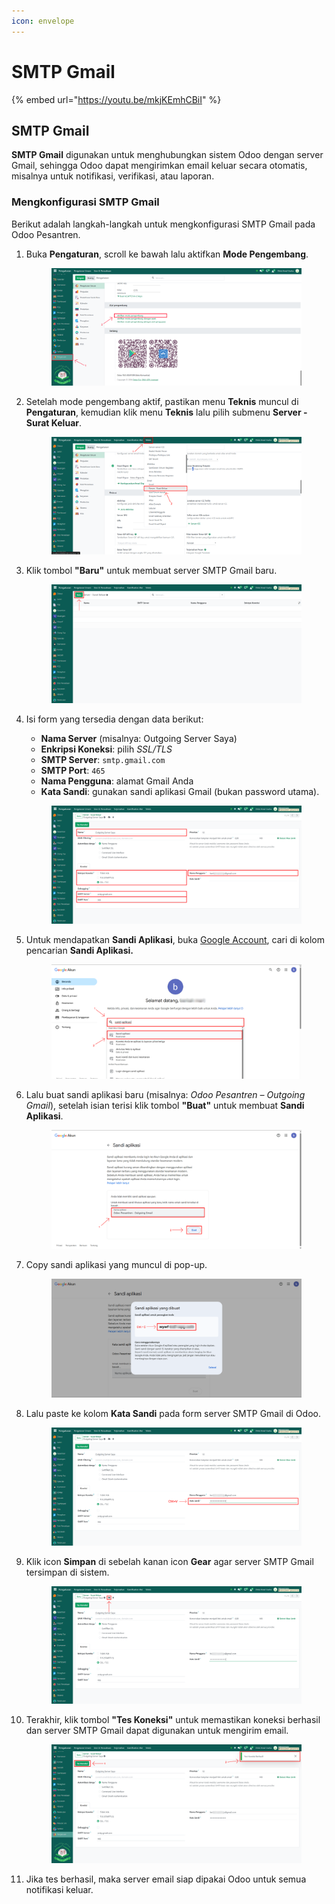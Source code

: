 ```yaml
---
icon: envelope
---
```


# SMTP Gmail

{% embed url="https://youtu.be/mkjKEmhCBiI" %}

## SMTP Gmail

**SMTP Gmail** digunakan untuk menghubungkan sistem Odoo dengan server Gmail, sehingga Odoo dapat mengirimkan email keluar secara otomatis, misalnya untuk notifikasi, verifikasi, atau laporan.

### Mengkonfigurasi SMTP Gmail

Berikut adalah langkah-langkah untuk mengkonfigurasi SMTP Gmail pada Odoo Pesantren.

1.  Buka **Pengaturan**, scroll ke bawah lalu aktifkan **Mode Pengembang**.

    <figure><img src="../.gitbook/assets/images-70.png" alt=""><figcaption></figcaption></figure>


2.  Setelah mode pengembang aktif, pastikan menu **Teknis** muncul di **Pengaturan**, kemudian klik menu **Teknis** lalu pilih submenu **Server - Surat Keluar**.

    <figure><img src="../.gitbook/assets/images-72.PNG" alt=""><figcaption></figcaption></figure>


3.  Klik tombol **"Baru"** untuk membuat server SMTP Gmail baru.

    <figure><img src="../.gitbook/assets/images-73.png" alt=""><figcaption></figcaption></figure>


4.  Isi form yang tersedia dengan data berikut:

    * **Nama Server** (misalnya: Outgoing Server Saya)
    * **Enkripsi Koneksi**: pilih _SSL/TLS_
    * **SMTP Server**: `smtp.gmail.com`
    * **SMTP Port**: `465`
    * **Nama Pengguna**: alamat Gmail Anda
    * **Kata Sandi**: gunakan sandi aplikasi Gmail (bukan password utama).

    <figure><img src="../.gitbook/assets/images-74.png" alt=""><figcaption></figcaption></figure>


5.  Untuk mendapatkan **Sandi Aplikasi**, buka [Google Account](https://accounts.google.com/), cari di kolom pencarian **Sandi Aplikasi.**

    <figure><img src="../.gitbook/assets/images-75.png" alt=""><figcaption></figcaption></figure>


6.  Lalu buat sandi aplikasi baru (misalnya: _Odoo Pesantren – Outgoing Gmail_), setelah isian terisi klik tombol **"Buat"** untuk membuat **Sandi Aplikasi**.

    <figure><img src="../.gitbook/assets/images-76.png" alt=""><figcaption></figcaption></figure>


7.  Copy sandi aplikasi yang muncul di pop-up.

    <figure><img src="../.gitbook/assets/images-77.png" alt=""><figcaption></figcaption></figure>


8.  Lalu paste ke kolom **Kata Sandi** pada form server SMTP Gmail di Odoo.

    <figure><img src="../.gitbook/assets/images-78.png" alt=""><figcaption></figcaption></figure>


9.  Klik icon **Simpan** di sebelah kanan icon **Gear** agar server SMTP Gmail tersimpan di sistem.

    <figure><img src="../.gitbook/assets/images-79.PNG" alt=""><figcaption></figcaption></figure>


10. Terakhir, klik tombol **"Tes Koneksi"** untuk memastikan koneksi berhasil dan server SMTP Gmail dapat digunakan untuk mengirim email.

    <figure><img src="../.gitbook/assets/images-80.png" alt=""><figcaption></figcaption></figure>


11. Jika tes berhasil, maka server email siap dipakai Odoo untuk semua notifikasi keluar.
